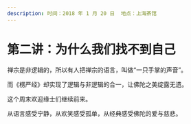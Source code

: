 ```yaml
---
description: 时间：2018 年 1 月 20 日  地点：上海茶馆
---
```


# 第二讲：为什么我们找不到自己

禅宗是非逻辑的，所以有人把禅宗的语言，叫做“一只手掌的声音”。

而《楞严经》却实现了逻辑与非逻辑的合一，让佛陀之美绽露无遗。

这个周末欢迎缘士们继续前来。

从语言感受宁静，从欢笑感受孤单，从经典感受佛陀的爱与慈悲。

